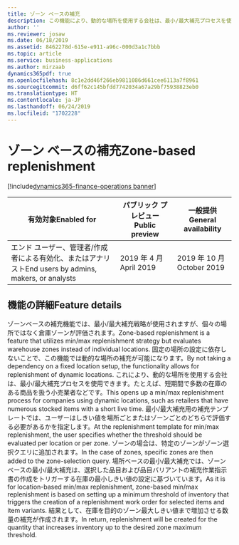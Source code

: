 ```yaml
---
title: ゾーン ベースの補充
description: この機能により、動的な場所を使用する会社は、最小/最大補充プロセスを使用できます。たとえば、短期間で多数の在庫のある商品を扱う小売業者などです。
author: ''
ms.reviewer: josaw
ms.date: 06/18/2019
ms.assetid: 8462278d-615e-e911-a96c-000d3a1c7bbb
ms.topic: article
ms.service: business-applications
ms.author: mirzaab
dynamics365pdf: true
ms.openlocfilehash: 8c1e2dd46f266eb9811086d661cee6113a7f8961
ms.sourcegitcommit: d6ff62c145bfdd7742034a67a29bf75938823eb0
ms.translationtype: HT
ms.contentlocale: ja-JP
ms.lasthandoff: 06/24/2019
ms.locfileid: "1702228"
---
```

# <a name="zone-based-replenishment"></a><span data-ttu-id="ad1a0-103">ゾーン ベースの補充</span><span class="sxs-lookup"><span data-stu-id="ad1a0-103">Zone-based replenishment</span></span>
[!include[dynamics365-finance-operations banner](../includes/dynamics365-finance-operations.md)]

| <span data-ttu-id="ad1a0-104">有効対象</span><span class="sxs-lookup"><span data-stu-id="ad1a0-104">Enabled for</span></span>    |  <span data-ttu-id="ad1a0-105">パブリック プレビュー</span><span class="sxs-lookup"><span data-stu-id="ad1a0-105">Public preview</span></span> | <span data-ttu-id="ad1a0-106">一般提供</span><span class="sxs-lookup"><span data-stu-id="ad1a0-106">General availability</span></span> | 
| ---------- | ---------- |---------- |
|<span data-ttu-id="ad1a0-107">エンド ユーザー、管理者/作成者による有効化、またはアナリスト</span><span class="sxs-lookup"><span data-stu-id="ad1a0-107">End users by admins, makers, or analysts</span></span>|<span data-ttu-id="ad1a0-108">2019 年 4 月</span><span class="sxs-lookup"><span data-stu-id="ad1a0-108">April 2019</span></span>| <span data-ttu-id="ad1a0-109">2019 年 10 月</span><span class="sxs-lookup"><span data-stu-id="ad1a0-109">October 2019</span></span>|






## <a name="feature-details"></a><span data-ttu-id="ad1a0-110">機能の詳細</span><span class="sxs-lookup"><span data-stu-id="ad1a0-110">Feature details</span></span>
<!--feature detail start -->
<span data-ttu-id="ad1a0-111">ゾーンベースの補充機能では、最小/最大補充戦略が使用されますが、個々の場所ではなく倉庫ゾーンが評価されます。</span><span class="sxs-lookup"><span data-stu-id="ad1a0-111">Zone-based replenishment is a feature that utilizes min/max replenishment strategy but evaluates warehouse zones instead of individual locations.</span></span> <span data-ttu-id="ad1a0-112">固定の場所の設定に依存しないことで、この機能では動的な場所の補充が可能になります。</span><span class="sxs-lookup"><span data-stu-id="ad1a0-112">By not taking a dependency on a fixed location setup, the functionality allows for replenishment of dynamic locations.</span></span> <span data-ttu-id="ad1a0-113">これにより、動的な場所を使用する会社は、最小/最大補充プロセスを使用できます。たとえば、短期間で多数の在庫のある商品を扱う小売業者などです。</span><span class="sxs-lookup"><span data-stu-id="ad1a0-113">This opens up a min/max replenishment process for companies using dynamic locations, such as retailers that have numerous stocked items with a short live time.</span></span> <span data-ttu-id="ad1a0-114">最小/最大補充用の補充テンプレートでは、ユーザーはしきい値を場所ごとまたはゾーンごとのどちらで評価する必要があるかを指定します。</span><span class="sxs-lookup"><span data-stu-id="ad1a0-114">At the replenishment template for min/max replenishment, the user specifies whether the threshold should be evaluated per location or per zone.</span></span> <span data-ttu-id="ad1a0-115">ゾーンの場合は、特定のゾーンがゾーン選択クエリに追加されます。</span><span class="sxs-lookup"><span data-stu-id="ad1a0-115">In the case of zones, specific zones are then added to the zone-selection query.</span></span> <span data-ttu-id="ad1a0-116">場所ベースの最小/最大補充では、ゾーン ベースの最小/最大補充は、選択した品目および品目バリアントの補充作業指示書の作成をトリガーする在庫の最小しきい値の設定に基づいています。</span><span class="sxs-lookup"><span data-stu-id="ad1a0-116">As it is for location-based min/max replenishment, zone-based min/max replenishment is based on setting up a minimum threshold of inventory that triggers the creation of a replenishment work order for selected items and item variants.</span></span> <span data-ttu-id="ad1a0-117">結果として、在庫を目的のゾーン最大しきい値まで増加させる数量の補充が作成されます。</span><span class="sxs-lookup"><span data-stu-id="ad1a0-117">In return, replenishment will be created for the quantity that increases inventory up to the desired zone maximum threshold.</span></span>
<!--feature detail end -->










